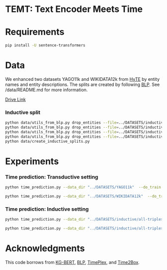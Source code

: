 # TEMT: Text Encoder Meets Time

# Requirements

```sh
pip install -U sentence-transformers
```

# Data

We enhanced two datasets YAGO11k and WIKIDATA12k from [HyTE](https://github.com/malllabiisc/HyTE) by entity names and entity descriptions. The splits are created by following [BLP](https://github.com/dfdazac/blp). See /data/README.md for more information.

[Drive Link](https://drive.google.com/drive/folders/1poqQh_aioeMCJ99np7obFLO_s36H-AO5?usp=share_link)

### Inductive split

```sh
python data/utils_from_blp.py drop_entities --file=../DATASETS/inductive/only-training/WIKIDATA12k/old-train.txt
python data/utils_from_blp.py drop_entities --file=../DATASETS/inductive/only-training/YAGO11k/old-train.txt
python data/utils_from_blp.py drop_entities --file=../DATASETS/inductive/all-triples/WIKIDATA12k/all-triples.txt
python data/utils_from_blp.py drop_entities --file=../DATASETS/inductive/all-triples/YAGO11k/all-triples.txt
python data/create_inductive_splits.py
```

# Experiments

### Time prediction: Transductive setting

```sh
python time_prediction.py --data_dir "../DATASETS/YAGO11k"  --do_train --epochs 50 --batch 1024 --n_temporal_neg 128  --do_test --lr 0.001  --min_time -453 --max_time 2844 --margin 2 --save_model --save_to "yago11k_tp_model.pth" --use_descriptions
```

```sh
python time_prediction.py --data_dir "../DATASETS/WIKIDATA12k"  --do_train --epochs 50 --batch 1024 --n_temporal_neg 128 --do_test --lr 0.001  --margin 2 --save_model --save_to "wikidata12k_tp_model.pth" --use_descriptions
```

### Time prediction: Inductive setting

```sh
python time_prediction.py --data_dir "../DATASETS/inductive/all-triples/YAGO11k"  --do_train --epochs 50 --batch 1024 --n_temporal_neg 128  --do_test --lr 0.001 --min_time -453 --max_time 2844 --margin 2 --save_model --save_to  "ind_yago11k_tp_model.pth" --use_descriptions
```

```sh
python time_prediction.py --data_dir "../DATASETS/inductive/all-triples/WIKIDATA12k"  --do_train --epochs 50 --batch 1024 --n_temporal_neg 128 --do_test --lr 0.001  --margin 2 --save_model --save_to "ind_wikidata12k_tp_model.pth" --use_descriptions
```


# Acknowledgments
This code borrows from [KG-BERT](https://github.com/yao8839836/kg-bert), [BLP](https://github.com/dfdazac/blp), [TimePlex](https://github.com/dair-iitd/tkbi), and [Time2Box](https://github.com/ling-cai/Time2Box).
